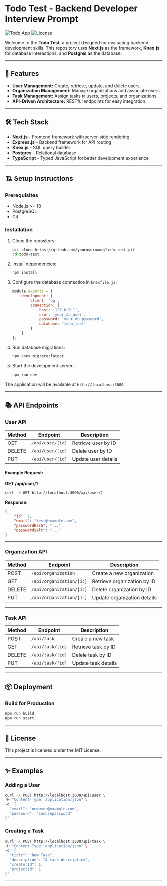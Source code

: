 # Todo Test - Backend Developer Interview Prompt

![Todo App](https://img.shields.io/badge/Status-In_Progress-green.svg)
![License](https://img.shields.io/badge/License-MIT-blue.svg)

Welcome to the **Todo Test**, a project designed for evaluating backend development skills. This
repository uses **Next.js** as the framework, **Knex.js** for database interactions, and
**Postgres** as the database.

---

## 🚀 Features

-   **User Management:** Create, retrieve, update, and delete users.
-   **Organization Management:** Manage organizations and associate users.
-   **Task Management:** Assign tasks to users, projects, and organizations.
-   **API-Driven Architecture:** RESTful endpoints for easy integration.

---

## 🛠️ Tech Stack

-   **Next.js** - Frontend framework with server-side rendering
-   **Express.js** - Backend framework for API routing
-   **Knex.js** - SQL query builder
-   **Postgres** - Relational database
-   **TypeScript** - Typed JavaScript for better development experience

---

## 🏗️ Setup Instructions

### Prerequisites

-   Node.js >= 18
-   PostgreSQL
-   Git

### Installation

1. Clone the repository:

    ```bash
    git clone https://github.com/yourusername/todo-test.git
    cd todo-test
    ```

2. Install dependencies:

    ```bash
    npm install
    ```

3. Configure the database connection in `knexfile.js`:

    ```javascript
    module.exports = {
        development: {
            client: 'pg',
            connection: {
                host: '127.0.0.1',
                user: 'your_db_user',
                password: 'your_db_password',
                database: 'todo_test'
            }
        }
    };
    ```

4. Run database migrations:

    ```bash
    npx knex migrate:latest
    ```

5. Start the development server:
    ```bash
    npm run dev
    ```

The application will be available at `http://localhost:3000`.

---

## 📚 API Endpoints

### User API

| Method | Endpoint         | Description         |
| ------ | ---------------- | ------------------- |
| GET    | `/api/user/[id]` | Retrieve user by ID |
| DELETE | `/api/user/[id]` | Delete user by ID   |
| PUT    | `/api/user/[id]` | Update user details |

#### Example Request:

**GET /api/user/1**

```bash
curl -X GET http://localhost:3000/api/user/1
```

**Response**:

```json
{
    "id": 1,
    "email": "test@example.com",
    "passwordHash": "...",
    "passwordSalt": "..."
}
```

---

### Organization API

| Method | Endpoint                 | Description                 |
| ------ | ------------------------ | --------------------------- |
| POST   | `/api/organization`      | Create a new organization   |
| GET    | `/api/organization/[id]` | Retrieve organization by ID |
| DELETE | `/api/organization/[id]` | Delete organization by ID   |
| PUT    | `/api/organization/[id]` | Update organization details |

---

### Task API

| Method | Endpoint         | Description         |
| ------ | ---------------- | ------------------- |
| POST   | `/api/task`      | Create a new task   |
| GET    | `/api/task/[id]` | Retrieve task by ID |
| DELETE | `/api/task/[id]` | Delete task by ID   |
| PUT    | `/api/task/[id]` | Update task details |

---

## 📦 Deployment

### Build for Production

```bash
npm run build
npm run start
```

---

## 📜 License

This project is licensed under the MIT License.

---

## ✨ Examples

### Adding a User

```bash
curl -X POST http://localhost:3000/api/user \
-H "Content-Type: application/json" \
-d '{
  "email": "newuser@example.com",
  "password": "securepassword"
}'
```

### Creating a Task

```bash
curl -X POST http://localhost:3000/api/task \
-H "Content-Type: application/json" \
-d '{
  "title": "New Task",
  "description": "A task description",
  "creatorId": 1,
  "projectId": 1
}'
```

---
